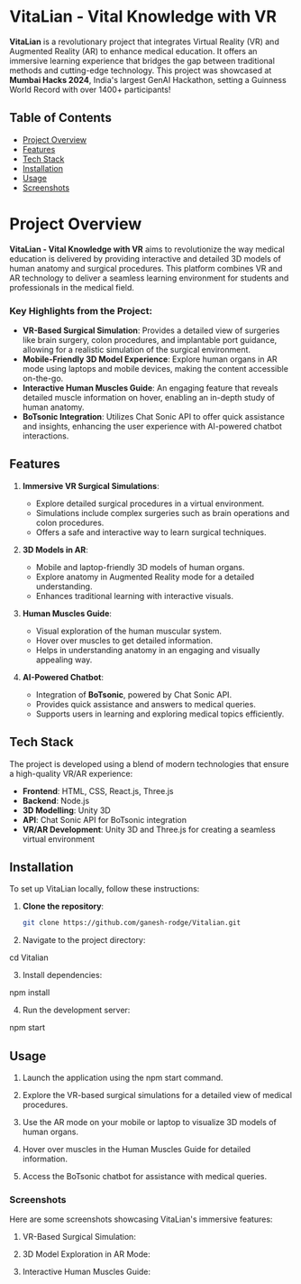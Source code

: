 
# VitaLian - Vital Knowledge with VR

**VitaLian** is a revolutionary project that integrates Virtual Reality (VR) and Augmented Reality (AR) to enhance medical education. It offers an immersive learning experience that bridges the gap between traditional methods and cutting-edge technology. This project was showcased at **Mumbai Hacks 2024**, India's largest GenAI Hackathon, setting a Guinness World Record with over 1400+ participants!

## Table of Contents
- [Project Overview](#project-overview)
- [Features](#features)
- [Tech Stack](#tech-stack)
- [Installation](#installation)
- [Usage](#usage)
- [Screenshots](#screenshots)


# Project Overview

**VitaLian - Vital Knowledge with VR** aims to revolutionize the way medical education is delivered by providing interactive and detailed 3D models of human anatomy and surgical procedures. This platform combines VR and AR technology to deliver a seamless learning environment for students and professionals in the medical field.

### Key Highlights from the Project:
- **VR-Based Surgical Simulation**: Provides a detailed view of surgeries like brain surgery, colon procedures, and implantable port guidance, allowing for a realistic simulation of the surgical environment.
- **Mobile-Friendly 3D Model Experience**: Explore human organs in AR mode using laptops and mobile devices, making the content accessible on-the-go.
- **Interactive Human Muscles Guide**: An engaging feature that reveals detailed muscle information on hover, enabling an in-depth study of human anatomy.
- **BoTsonic Integration**: Utilizes Chat Sonic API to offer quick assistance and insights, enhancing the user experience with AI-powered chatbot interactions.

## Features

1. **Immersive VR Surgical Simulations**:
   - Explore detailed surgical procedures in a virtual environment.
   - Simulations include complex surgeries such as brain operations and colon procedures.
   - Offers a safe and interactive way to learn surgical techniques.

2. **3D Models in AR**:
   - Mobile and laptop-friendly 3D models of human organs.
   - Explore anatomy in Augmented Reality mode for a detailed understanding.
   - Enhances traditional learning with interactive visuals.

3. **Human Muscles Guide**:
   - Visual exploration of the human muscular system.
   - Hover over muscles to get detailed information.
   - Helps in understanding anatomy in an engaging and visually appealing way.

4. **AI-Powered Chatbot**:
   - Integration of **BoTsonic**, powered by Chat Sonic API.
   - Provides quick assistance and answers to medical queries.
   - Supports users in learning and exploring medical topics efficiently.

## Tech Stack

The project is developed using a blend of modern technologies that ensure a high-quality VR/AR experience:

- **Frontend**: HTML, CSS, React.js, Three.js
- **Backend**: Node.js
- **3D Modelling**: Unity 3D
- **API**: Chat Sonic API for BoTsonic integration
- **VR/AR Development**: Unity 3D and Three.js for creating a seamless virtual environment

## Installation

To set up VitaLian locally, follow these instructions:

1. **Clone the repository**:
   ```bash
   git clone https://github.com/ganesh-rodge/Vitalian.git

2. Navigate to the project directory:

cd Vitalian


3. Install dependencies:

npm install


4. Run the development server:

npm start



## Usage

1. Launch the application using the npm start command.


2. Explore the VR-based surgical simulations for a detailed view of medical procedures.


3. Use the AR mode on your mobile or laptop to visualize 3D models of human organs.


4. Hover over muscles in the Human Muscles Guide for detailed information.


5. Access the BoTsonic chatbot for assistance with medical queries.



### Screenshots

Here are some screenshots showcasing VitaLian's immersive features:

1. VR-Based Surgical Simulation: 


2. 3D Model Exploration in AR Mode: 


3. Interactive Human Muscles Guide: 

